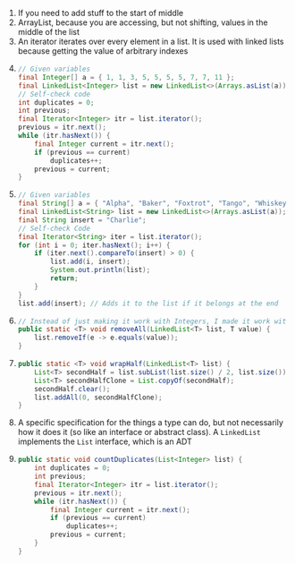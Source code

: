 1. If you need to add stuff to the start of middle
2. ArrayList, because you are accessing, but not shifting, values in the middle of the list
3. An iterator iterates over every element in a list. It is used with linked lists because getting the value of arbitrary indexes
4.  ```java
    // Given variables
    final Integer[] a = { 1, 1, 3, 5, 5, 5, 5, 7, 7, 11 };
    final LinkedList<Integer> list = new LinkedList<>(Arrays.asList(a));
    // Self-check code
    int duplicates = 0;
    int previous;
    final Iterator<Integer> itr = list.iterator();
    previous = itr.next();
    while (itr.hasNext()) {
        final Integer current = itr.next();
        if (previous == current)
            duplicates++;
        previous = current;
    }
    ```
5.  ```java
    // Given variables
    final String[] a = { "Alpha", "Baker", "Foxtrot", "Tango", "Whiskey" };
    final LinkedList<String> list = new LinkedList<>(Arrays.asList(a));
    final String insert = "Charlie";
    // Self-check Code
    final Iterator<String> iter = list.iterator();
    for (int i = 0; iter.hasNext(); i++) {
        if (iter.next().compareTo(insert) > 0) {
            list.add(i, insert);
            System.out.println(list);
            return;
        }
    }
    list.add(insert); // Adds it to the list if it belongs at the end
    ```
6.  ```java
    // Instead of just making it work with Integers, I made it work with any type using generics
    public static <T> void removeAll(LinkedList<T> list, T value) {
        list.removeIf(e -> e.equals(value));
    }
    ```
7.  ```java
    public static <T> void wrapHalf(LinkedList<T> list) {
        List<T> secondHalf = list.subList(list.size() / 2, list.size());
        List<T> secondHalfClone = List.copyOf(secondHalf);
        secondHalf.clear();
        list.addAll(0, secondHalfClone);
    }
    ```
8. A specific specification for the things a type can do, but not necessarily how it does it (so like an interface or abstract class). A `LinkedList` implements the `List` interface, which is an ADT
9.  ```java
    public static void countDuplicates(List<Integer> list) {
        int duplicates = 0;
        int previous;
        final Iterator<Integer> itr = list.iterator();
        previous = itr.next();
        while (itr.hasNext()) {
            final Integer current = itr.next();
            if (previous == current)
                duplicates++;
            previous = current;
        }
    }
    ```